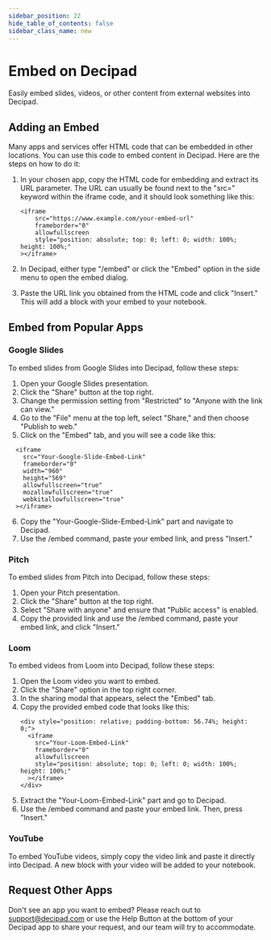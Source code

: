 ```yaml
---
sidebar_position: 22
hide_table_of_contents: false
sidebar_class_name: new
---
```


# Embed on Decipad

Easily embed slides, videos, or other content from external websites into Decipad.

## Adding an Embed

Many apps and services offer HTML code that can be embedded in other locations. You can use this code to embed content in Decipad. Here are the steps on how to do it:

1. In your chosen app, copy the HTML code for embedding and extract its URL parameter. The URL can usually be found next to the "src=" keyword within the iframe code, and it should look something like this:

   ```
   <iframe
       src="https://www.example.com/your-embed-url"
       frameborder="0"
       allowfullscreen
       style="position: absolute; top: 0; left: 0; width: 100%; height: 100%;"
   ></iframe>
   ```

2. In Decipad, either type "/embed" or click the "Embed" option in the side menu to open the embed dialog.

3. Paste the URL link you obtained from the HTML code and click "Insert." This will add a block with your embed to your notebook.

## Embed from Popular Apps

### Google Slides

To embed slides from Google Slides into Decipad, follow these steps:

1. Open your Google Slides presentation.
2. Click the "Share" button at the top right.
3. Change the permission setting from "Restricted" to "Anyone with the link can view."
4. Go to the "File" menu at the top left, select "Share," and then choose "Publish to web."
5. Click on the "Embed" tab, and you will see a code like this:

```
  <iframe
    src="Your-Google-Slide-Embed-Link"
    frameborder="0"
    width="960"
    height="569"
    allowfullscreen="true"
    mozallowfullscreen="true"
    webkitallowfullscreen="true"
  ></iframe>
```

6. Copy the "Your-Google-Slide-Embed-Link" part and navigate to Decipad.
7. Use the /embed command, paste your embed link, and press "Insert."

### Pitch

To embed slides from Pitch into Decipad, follow these steps:

1. Open your Pitch presentation.
2. Click the "Share" button at the top right.
3. Select "Share with anyone" and ensure that "Public access" is enabled.
4. Copy the provided link and use the /embed command, paste your embed link, and click "Insert."

### Loom

To embed videos from Loom into Decipad, follow these steps:

1. Open the Loom video you want to embed.
2. Click the "Share" option in the top right corner.
3. In the sharing modal that appears, select the "Embed" tab.
4. Copy the provided embed code that looks like this:
   ```
   <div style="position: relative; padding-bottom: 56.74%; height: 0;">
     <iframe
       src="Your-Loom-Embed-Link"
       frameborder="0"
       allowfullscreen
       style="position: absolute; top: 0; left: 0; width: 100%; height: 100%;"
     ></iframe>
   </div>
   ```
5. Extract the "Your-Loom-Embed-Link" part and go to Decipad.
6. Use the /embed command and paste your embed link. Then, press "Insert."

### YouTube

To embed YouTube videos, simply copy the video link and paste it directly into Decipad. A new block with your video will be added to your notebook.

## Request Other Apps

Don't see an app you want to embed? Please reach out to [support@decipad.com](mailto:support@decipad.com) or use the Help Button at the bottom of your Decipad app to share your request, and our team will try to accommodate.
